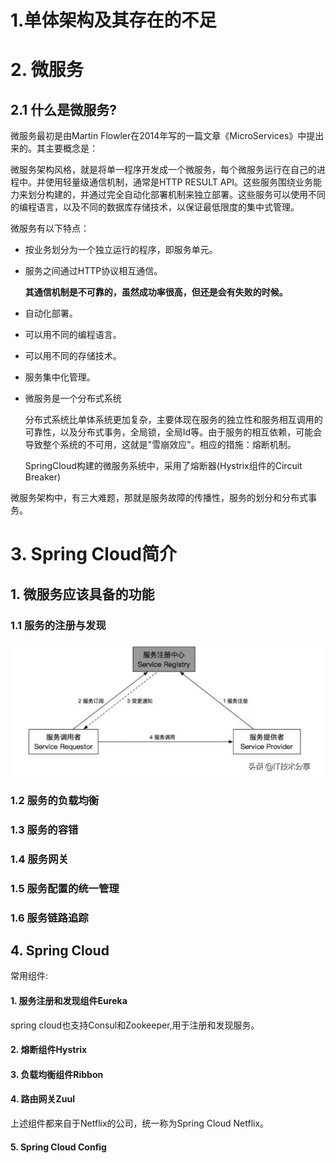 # 1.单体架构及其存在的不足



# 2. 微服务

## 2.1 什么是微服务?

微服务最初是由Martin Flowler在2014年写的一篇文章《MicroServices》中提出来的。其主要概念是：

微服务架构风格，就是将单一程序开发成一个微服务，每个微服务运行在自己的进程中。并使用轻量级通信机制，通常是HTTP RESULT API。这些服务围绕业务能力来划分构建的，并通过完全自动化部署机制来独立部署。这些服务可以使用不同的编程语言，以及不同的数据库存储技术，以保证最低限度的集中式管理。

微服务有以下特点：

- 按业务划分为一个独立运行的程序，即服务单元。

- 服务之间通过HTTP协议相互通信。

  **其通信机制是不可靠的，虽然成功率很高，但还是会有失败的时候。**

- 自动化部署。

- 可以用不同的编程语言。

- 可以用不同的存储技术。

- 服务集中化管理。

- 微服务是一个分布式系统

  分布式系统比单体系统更加复杂，主要体现在服务的独立性和服务相互调用的可靠性，以及分布式事务，全局锁，全局Id等。由于服务的相互依赖，可能会导致整个系统的不可用，这就是"雪崩效应"。相应的措施：熔断机制。

  SpringCloud构建的微服务系统中，采用了熔断器(Hystrix组件的Circuit Breaker)

微服务架构中，有三大难题，那就是服务故障的传播性，服务的划分和分布式事务。



# 3. Spring Cloud简介

## 1. 微服务应该具备的功能

### 1.1 服务的注册与发现

![image-20200629204321558](1.基本概念.assets/image-20200629204321558.png)

### 1.2 服务的负载均衡

### 1.3 服务的容错



### 1.4 服务网关

### 1.5 服务配置的统一管理



### 1.6 服务链路追踪



## 4. Spring Cloud

常用组件:

#### 1. 服务注册和发现组件Eureka

spring cloud也支持Consul和Zookeeper,用于注册和发现服务。

#### 2. 熔断组件Hystrix

#### 3. 负载均衡组件Ribbon

#### 4.  路由网关Zuul

上述组件都来自于Netflix的公司，统一称为Spring Cloud Netflix。

#### 5. Spring Cloud Config

